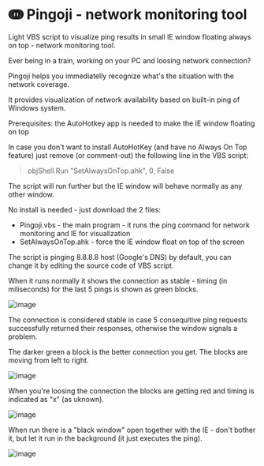 # &#8584; Pingoji - network monitoring tool
Light VBS script to visualize ping results in small IE window floating always on top - network monitoring tool.

Ever being in a train, working on your PC and loosing network connection?

Pingoji helps you immediatelly recognize what's the situation with the network coverage.

It provides visualization of network availability based on built-in ping of Windows system.

Prerequisites: the AutoHotkey app is needed to make the IE window floating on top

In case you don't want to install AutoHotKey (and have no Always On Top feature) just remove (or comment-out) the following line in the VBS script:

> objShell.Run "SetAlwaysOnTop.ahk", 0, False 

The script will run further but the IE window will behave normally as any other window.

No install is needed - just download the 2 files:
  * Pingoji.vbs - the main program - it runs the ping command for network monitoring and IE for visualization
  * SetAlwaysOnTop.ahk - force the IE window float on top of the screen

The script is pinging 8.8.8.8 host (Google's DNS) by default, you can change it by editing the source code of VBS script.

When it runs normally it shows the connection as stable - timing (in miliseconds) for the last 5 pings is shown as green blocks.

![image](https://github.com/user-attachments/assets/b6623acb-286e-4cee-ac6e-2c3d56806d4c)

The connection is considered stable in case 5 consequitive ping requests successfully returned their responses, otherwise the window signals a problem.

The darker green a block is the better connection you get. The blocks are moving from left to right.

![image](https://github.com/user-attachments/assets/91e5d33e-26f7-4b1b-97dc-acbee03a3ce4)

When you're loosing the connection the blocks are getting red and timing is indicated as "x" (as uknown).

![image](https://github.com/user-attachments/assets/e28a82c6-37b4-4391-9dfa-5a6f5d1b8c0e)

When run there is a "black window" open together with the IE - don't bother it, but let it run in the background (it just executes the ping).

![image](https://github.com/user-attachments/assets/8171971e-8940-4483-aee5-bc531b643952)

